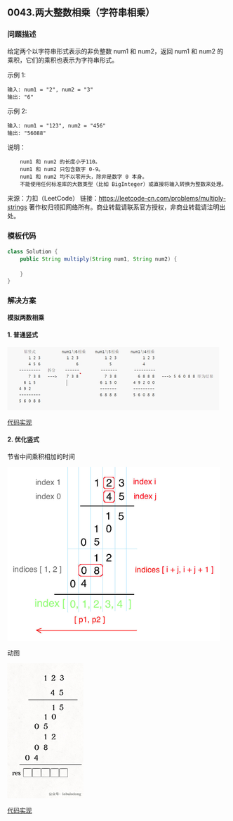 <script src="https://cdn.bootcss.com/mathjax/2.7.7/MathJax.js?config=TeX-AMS-MML_HTMLorMML"></script>

## 0043.两大整数相乘（字符串相乘）

### 问题描述

给定两个以字符串形式表示的非负整数 num1 和 num2，返回 num1 和 num2 的乘积，它们的乘积也表示为字符串形式。

示例 1:

```
输入: num1 = "2", num2 = "3"
输出: "6"
```

示例 2:

```
输入: num1 = "123", num2 = "456"
输出: "56088"
```

说明：

```
    num1 和 num2 的长度小于110。
    num1 和 num2 只包含数字 0-9。
    num1 和 num2 均不以零开头，除非是数字 0 本身。
    不能使用任何标准库的大数类型（比如 BigInteger）或直接将输入转换为整数来处理。
```

来源：力扣（LeetCode）
链接：https://leetcode-cn.com/problems/multiply-strings
著作权归领扣网络所有。商业转载请联系官方授权，非商业转载请注明出处。


### 模板代码

``` java
class Solution {
    public String multiply(String num1, String num2) {

    }
}
```

### 解决方案

**模拟两数相乘**

#### 1. 普通竖式

<img src="0043_两数相乘_普通竖式.jpg" alt="两数相乘-普通竖式" style="zoom:50%;" />

[代码实现](qu0043/solu1/Solution.java)


#### 2. 优化竖式

节省中间乘积相加的时间

<img src="0043_两数相乘_优化竖式.png" alt="两数相乘-优化竖式" style="zoom:50%;" />

动图

<img src="0043_两数相乘_优化竖式.gif" alt="两数相乘-优化竖式" style="zoom:30%;" />

[代码实现](qu0043/solu2/Solution.java)